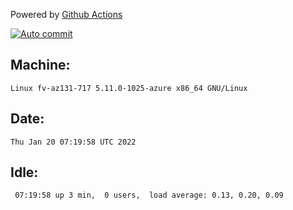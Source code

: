 Powered by [Github Actions](https://github.com/features/actions)

[![Auto commit](https://github.com/gyfary/workstation/workflows/Auto%20commit/badge.svg)](https://github.com/gyfary/workstation/actions?query=workflow%3A%22Auto+commit%22)

## Machine:
```
Linux fv-az131-717 5.11.0-1025-azure x86_64 GNU/Linux
```
## Date:
```
Thu Jan 20 07:19:58 UTC 2022
```
## Idle:
```
 07:19:58 up 3 min,  0 users,  load average: 0.13, 0.20, 0.09
```
